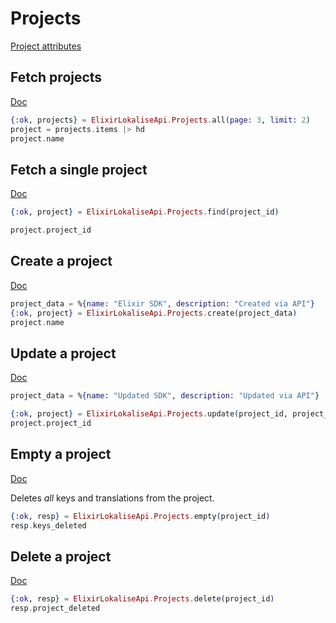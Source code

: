 # Projects

[Project attributes](https://app.lokalise.com/api2docs/curl/#object-projects)

## Fetch projects

[Doc](https://app.lokalise.com/api2docs/curl/#transition-list-all-projects-get)

```elixir
{:ok, projects} = ElixirLokaliseApi.Projects.all(page: 3, limit: 2)
project = projects.items |> hd
project.name
```

## Fetch a single project

[Doc](https://app.lokalise.com/api2docs/curl/#transition-retrieve-a-project-get)

```elixir
{:ok, project} = ElixirLokaliseApi.Projects.find(project_id)

project.project_id
```

## Create a project

[Doc](https://app.lokalise.com/api2docs/curl/#transition-create-a-project-post)

```elixir
project_data = %{name: "Elixir SDK", description: "Created via API"}
{:ok, project} = ElixirLokaliseApi.Projects.create(project_data)
project.name
```

## Update a project

[Doc](https://app.lokalise.com/api2docs/curl/#transition-update-a-project-put)

```elixir
project_data = %{name: "Updated SDK", description: "Updated via API"}

{:ok, project} = ElixirLokaliseApi.Projects.update(project_id, project_data)
project.project_id
```

## Empty a project

[Doc](https://app.lokalise.com/api2docs/curl/#transition-empty-a-project-put)

Deletes *all* keys and translations from the project.

```elixir
{:ok, resp} = ElixirLokaliseApi.Projects.empty(project_id)
resp.keys_deleted
```

## Delete a project

[Doc](https://app.lokalise.com/api2docs/curl/#transition-delete-a-project-delete)

```elixir
{:ok, resp} = ElixirLokaliseApi.Projects.delete(project_id)
resp.project_deleted
```